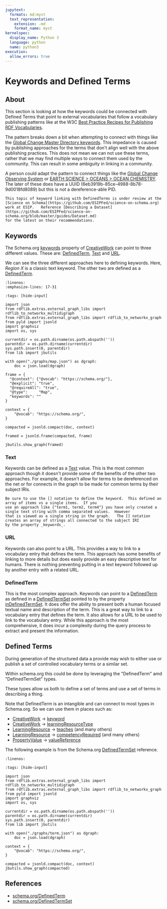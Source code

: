 ```yaml
---
jupytext:
  formats: md:myst
  text_representation:
    extension: .md
    format_name: myst
kernelspec:
  display_name: Python 3
  language: python
  name: python3
execution:
  allow_errors: true
---
```


# Keywords and Defined Terms

## About
This section is looking at how the keywords could be connected 
with Defined Terms that point to external vocabularies that follow
a vocabulary publishing patterns like at the W3C
[Best Practice Recipes for Publishing RDF Vocabularies](https://www.w3.org/TR/swbp-vocab-pub/).

The pattern breaks down a bit when attempting to connect with things like 
the [Global Change Master Directory keywords](https://earthdata.nasa.gov/earth-observation-data/find-data/idn/gcmd-keywords).
This impedance is caused by publishing approaches for the terms that don't align well with 
the above publishing practices.  This does not mean we can not use these terms, rather that
we may find multiple ways to connect them used by the community.  This can result in some
ambiguity in linking in a community.  



A person could adapt the pattern to connect things like the [Global Change Observing System](https://public.wmo.int/en/programmes/global-climate-observing-system/essential-climate-variables)
or 
[EARTH SCIENCE > OCEANS > OCEAN CHEMISTRY](https://gcmd.earthdata.nasa.gov/KeywordViewer/scheme/all/6eb3919b-85ce-4988-8b78-9d0018fd8089?gtm_keyword=OCEAN%20CHEMISTRY&gtm_scheme=Earth%20Science).  The later of these does have a UUID (6eb3919b-85ce-4988-8b78-9d0018fd8089) but this is not a dereference-able PID.


```{note}
This topic of keyword linking with DefinedTerms is under review at the [Science on Schema](https://github.com/ESIPFed/science-on-schema.org)
work at ESIP.   Reference [Describing a Dataset](https://github.com/ESIPFed/science-on-schema.org/blob/master/guides/Dataset.md)
for the latest on their recommendations. 
```

## Keywords

The Schema.org [keywords](https://schema.org/keywords) property of [CreativeWork](https://schema.org/CreativeWork) can point to three different values.
These are: [DefinedTerm](https://schema.org/DefinedTerm), [Text](https://schema.org/Text) and [URL](https://schema.org/URL).  

We can see the three different approaches here to defining keywords.  Here, _Region X_ is a classic 
text keyword.  The other two are defined as a [DefinedTerm](https://schema.org/DefinedTerm).


```{literalinclude} ./graphs/map.json
:linenos:
:emphasize-lines: 17-31
```

```{code-cell}
:tags: [hide-input]

import json
from rdflib.extras.external_graph_libs import rdflib_to_networkx_multidigraph
from rdflib.extras.external_graph_libs import rdflib_to_networkx_graph
from pyld import jsonld
import graphviz
import os, sys

currentdir = os.path.dirname(os.path.abspath(''))
parentdir = os.path.dirname(currentdir)
sys.path.insert(0, parentdir)
from lib import jbutils

with open("./graphs/map.json") as dgraph:
    doc = json.load(dgraph)

frame = {
  "@context": {"@vocab": "https://schema.org/"},
  "@explicit": "true",
  "@requireAll": "true",
  "@type":     "Map",
  "keywords": ""
}

context = {
    "@vocab": "https://schema.org/",
}

compacted = jsonld.compact(doc, context)

framed = jsonld.frame(compacted, frame)

jbutils.show_graph(framed)

```

### Text

Keywords can be defined as a [Text](https://schema.org/Text) value.  This is the most common approach though 
it doesn't provide some of the benefits of the other two approaches.  For example, it doesn't allow for terms to 
be dereferenced on the net or for connects in the graph to be made for common terms by their subject IRIs. 


```{note}
Be sure to use the [] notation to define the keyword.  This defined an array of items vs a single items.  If you
use an approach like {"term1, term2, term4"} you have only created a single text string with comma separated values.  However
that is viewed as a single string in the graph.   The [] notation creates an array of strings all connected to the subject IRI
by the property _keywords_.
```

### URL

Keywords can also point to a URL.  This provides a way to link to a vocabulary entry that defines the term.  This approach 
has some benefits of linking to more details but does easily provide an easy descriptive text for humans.  There is nothing 
preventing putting in a text keyword followed up by another entry with a related URL.

### DefinedTerm

This is the most complex approach.  Keywords can point to a [DefinedTerm](https://schema.org/DefinedTerm) as
defined in a [DefinedTermSet](https://schema.org/DefinedTermSet) pointed to by
the property [inDefinedTermSet](https://schema.org/inDefinedTermSet).  It does offer the ability to present both a human
focused textual name and description of the term.  This is a great way to link to a vocabulary entry that defines the term.
It also allows for a URL to be used to link to the vocabulary entry.   While this approach is the most comprehensive, it does
incur a complexity during the query process to extract and present the information.  

## Defined Terms

During generation of the structured data a provide may wish to
either use or publish a set of controlled vocabulary terms or
a similar set.  

Within schema.org this could be done by leveraging the "DefinedTerm"
amd "DefinedTermSet" types.  

These types allow us both to define a set of terms and
use a set of terms in describing a thing.

Note that DefinedTerm is an intangible and can connect to most
types in Schema.org.  So we can use them in places such as:

* [CreativeWork](https://schema.org/CreativeWork) -> [keyword](https://schema.org/keywords)
* [CreativeWork](https://schema.org/CreativeWork) -> [learningResourceType](https://schema.org/learningResourceType)
* [LearningResource](https://schema.org/LearningResource) -> [teaches](https://schema.org/teaches)  (and many others)
* [LearningResource](https://schema.org/LearningResource) -> [competencyRequired](https://schema.org/competencyRequired)  (and many others)
* [PropertyValue](https://schema.org/PropertyValue) -> [valueReference](https://schema.org/valueReference)

The following example is from the Schema.org [DefinedTermSet](https://schema.org/DefinedTermSet)
reference.

```{literalinclude} ./graphs/term.json
:linenos:
```


```{code-cell}
:tags: [hide-input]

import json
from rdflib.extras.external_graph_libs import rdflib_to_networkx_multidigraph
from rdflib.extras.external_graph_libs import rdflib_to_networkx_graph
from pyld import jsonld
import graphviz
import os, sys

currentdir = os.path.dirname(os.path.abspath(''))
parentdir = os.path.dirname(currentdir)
sys.path.insert(0, parentdir)
from lib import jbutils

with open("./graphs/term.json") as dgraph:
    doc = json.load(dgraph)

context = {
    "@vocab": "https://schema.org/",
}

compacted = jsonld.compact(doc, context)
jbutils.show_graph(compacted)

```

## References

* [schema.org/DefinedTerm](https://schema.org/DefinedTerm)
* [schema.org/DefinedTermSet](https://schema.org/DefinedTermSet)